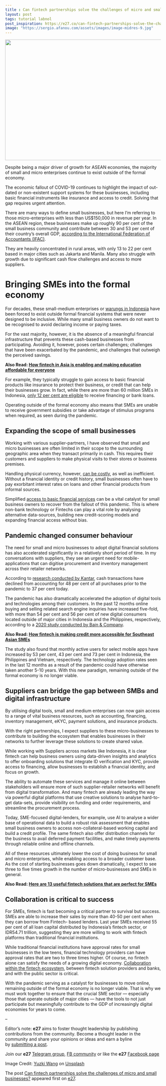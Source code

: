 ```yaml
---
title : Can fintech partnerships solve the challenges of micro and small businesses?
layout: post
tags: tutorial labnol
post_inspiration: https://e27.co/can-fintech-partnerships-solve-the-challenges-of-micro-and-small-businesses-20210331/
image: "https://sergio.afanou.com/assets/images/image-midres-9.jpg"
---
```


<img loading="lazy" class="aligncenter size-full wp-image-412827" src="https://e27.co/wp-content/uploads/2021/04/micro_business_fintech.jpg" alt="" width="690" height="390" />
<p>Despite being a major driver of growth for ASEAN economies, the majority of small and micro enterprises continue to exist outside of the formal economy.</p>
<p>The economic fallout of COVID-19 continues to highlight the impact of out-dated or non-existent support systems for these businesses, including basic financial instruments like insurance and access to credit. Solving that gap requires urgent attention.</p>
<p>There are many ways to define small businesses, but here I’m referring to those micro-enterprises with less than US$150,000 in revenue per year. In the ASEAN region, these businesses make up roughly 90 per cent of the small business community and contribute between 30 and 53 per cent of their country’s overall GDP, <a rel="follow" href="https://www.ifac.org/knowledge-gateway/contributing-global-economy/discussion/smes-backbone-southeast-asia-s-growing-economy">according to the International Federation of Accountants (IFAC)</a>.</p>
<p>They are heavily concentrated in rural areas, with only 13 to 22 per cent based in major cities such as Jakarta and Manila. Many also struggle with growth due to significant cash flow challenges and access to more suppliers.</p>
<h1>Bringing SMEs into the formal economy</h1>
<p>For decades, these small-medium enterprises or <a rel="follow" href="https://e27.co/war-of-warungs-decoding-the-race-to-win-the-warung-game-in-indonesia-20210319/">warungs in Indonesia</a> have been forced to exist outside formal financial systems that were never designed to be inclusive. While many small business owners do not want to be recognised to avoid declaring income or paying taxes.</p>
<p>For the vast majority, however, it is the absence of a meaningful financial infrastructure that prevents these cash-based businesses from participating. Avoiding it, however, poses certain challenges; challenges that have been exacerbated by the pandemic, and challenges that outweigh the perceived savings.</p>
<p><strong>Also Read: <a rel="follow" href="https://e27.co/how-fintech-is-asia-is-enabling-and-making-education-affordable-for-everyone-20210318/">How fintech in Asia is enabling and making education affordable for everyone</a></strong></p>
<p>For example, they typically struggle to gain access to basic financial products like insurance to protect their business, or credit that can help their businesses grow. In fact, while there are more than 60 million SMEs in Indonesia, <a rel="follow" href="https://www.thejakartapost.com/academia/2020/07/17/smes-bailout-not-enough-demand-is-key.html">only 12 per cent are eligible</a> to receive financing or bank loans.</p>
<p>Operating outside of the formal economy also means that SMEs are unable to receive government subsidies or take advantage of stimulus programs when required, as seen during the pandemic.</p>
<h2>Expanding the scope of small businesses</h2>
<p>Working with various supplier-partners, I have observed that small and micro businesses are often limited in their scope to the surrounding geographic area when they transact primarily in cash. This requires their customers and suppliers to make physical visits to their stores or business premises.</p>
<p>Handling physical currency, however, <a rel="follow" href="https://hbr.org/2014/06/the-hidden-costs-of-cash">can be costly</a>, as well as inefficient. Without a financial identity or credit history, small businesses often have to pay exorbitant interest rates on loans and other financial products from informal sources.</p>
<p>Simplified <a rel="follow" href="https://e27.co/sme-fintech-financing-gap-20180810/">access to basic financial services</a> can be a vital catalyst for small business owners to recover from the fallout of this pandemic. This is where non-bank technology or Fintechs can play a vital role by analysing alternative data-sources, building new credit-scoring models and expanding financial access without bias.</p>
<h2>Pandemic changed consumer behaviour</h2>
<p>The need for small and micro businesses to adopt digital financial solutions has also accelerated significantly in a relatively short period of time. In my conversations with suppliers, they see an urgent need for mobile-applications that can digitise procurement and inventory management across their retailer networks.</p>
<p>According to <a rel="follow" href="https://economysea.withgoogle.com/">research conducted by Kantar</a>, cash transactions have declined from accounting for 48 per cent of all purchases prior to the pandemic to 37 per cent today.</p>
<p>The pandemic has also dramatically accelerated the adoption of digital tools and technologies among their customers. In the past 12 months online buying and selling related search engine inquiries have increased five-fold, with more than 54 per cent and 56 per cent of new digital consumers located outside of major cities in Indonesia and the Philippines, respectively, according to a <a rel="follow" href="https://www.bain.com/insights/e-conomy-sea-2020/">2020 study conducted by Bain &amp; Company</a>.</p>
<p><strong>Also Read: <a rel="follow" href="https://e27.co/how-fintech-is-making-credit-more-accessible-for-southeast-asian-smes-20191004/">How fintech is making credit more accessible for Southeast Asian SMEs</a></strong></p>
<p>The study also found that monthly active users for select mobile apps have increased by 53 per cent, 43 per cent and 73 per cent in Indonesia, the Philippines and Vietnam, respectively. The technology adoption rates seen in the last 12 months as a result of the pandemic could have otherwise taken another 5-10 years. With this new paradigm, remaining outside of the formal economy is no longer viable.</p>
<h2>Suppliers can bridge the gap between SMBs and digital infrastructure</h2>
<p>By utilising digital tools, small and medium enterprises can now gain access to a range of vital business resources, such as accounting, financing, inventory management, eKYC, payment solutions, and insurance products.</p>
<p>With the right partnerships, I expect suppliers to these micro-businesses to contribute to building the ecosystem that enables businesses in their networks to further leverage these solutions to create shared value.</p>
<p>While working with Suppliers across markets like Indonesia, it is clear fintech can help business owners using data-driven insights and analytics to offer onboarding solutions that integrate ID verification and KYC, provide access to financing, allow businesses to establish a financial identity, and focus on growth.</p>
<p>The ability to automate these services and manage it online between stakeholders will ensure more of such supplier-retailer networks will benefit from digital transformation. And many fintech are already leading the way via powerful digital platforms that use creative solutions to analyse hard-to-get data-sets, provide visibility on funding and order requirements, and streamline the procurement process.</p>
<p>Today, SME-focused digital-lenders, for example, use AI to analyse a wider base of operational data to build a robust risk assessment that enables small business owners to access non-collateral-based working capital and build a credit profile. The same fintech also offer distribution channels for the business to avail deferred payment facilities, and make timely payments through reliable online and offline channels.</p>
<p>All of these resources ultimately lower the cost of doing business for small and micro enterprises, while enabling access to a broader customer base. As the cost of starting businesses goes down dramatically, I expect to see three to five times growth in the number of micro-businesses and SMEs in general.</p>
<p><strong>Also Read: <a rel="follow" href="https://e27.co/13-useful-fintech-solutions-perfect-smes-20150820/">Here are 13 useful fintech solutions that are perfect for SMEs</a></strong></p>
<h2>Collaboration is critical to success</h2>
<p>For SMEs, fintech is fast becoming a critical partner to survival but success. SMEs are able to increase their sales by more than 40-50 per cent when they can borrow from Fintech- based lenders. Last year SMEs received 55 per cent of all loan capital distributed by Indonesia’s fintech sector, or IDR54.71 trillion, suggesting they are more willing to work with fintech platforms than traditional financial institutions.</p>
<p>While traditional financial institutions have approval rates for small businesses in the low teens, financial technology providers can have approval rates that are two to three times higher. Of course, no fintech alone can satisfy the needs of a growing digital economy. <a rel="follow" href="https://e27.co/how-collaboration-will-bring-trillion-dollar-opportunities-for-asias-fintech-industry-20200225/">Collaboration within the fintech ecosystem</a>, between fintech solution providers and banks, and with the public sector is critical.</p>
<p>With the pandemic serving as a catalyst for businesses to move online, remaining outside of the formal economy is no longer viable. That is why we must work together to ensure that the crucial SME sector — especially those that operate outside of major cities — have the tools to not just participate but meaningfully contribute to the GDP of increasingly digital economies for years to come.</p>
<p>&#8211;</p>
<p class="p1"><span class="s1">Editor’s note: <strong>e27</strong> aims to foster thought leadership by publishing contributions from the community. Become a thought leader in the community and share your opinions or ideas and earn a byline by <a rel="follow" href="https://e27.co/contributor"><span class="s2">submitting a post</span></a>.</span></p>
<p class="p1"><span class="s1">Join our <strong>e27</strong> <a rel="follow" href="https://t.me/joinchat/HmTbfBcGCZeykhM8NOlQ-g"><span class="s2">Telegram group</span></a>, <a rel="follow" href="https://www.facebook.com/groups/e27co/permalink/886904662065955/">FB community</a> or like the <strong>e27</strong> <a rel="follow" href="https://www.facebook.com/e27/?ref=your_pages"><span class="s2">Facebook page</span></a></span></p>
<p>Image Credit: <a rel="follow" href="https://unsplash.com/@yuzkiwww?utm_source=unsplash&amp;utm_medium=referral&amp;utm_content=creditCopyText">Yuzki Wang</a> on <a rel="follow" href="https://unsplash.com/s/photos/street-shops-bangkok?utm_source=unsplash&amp;utm_medium=referral&amp;utm_content=creditCopyText">Unsplash</a></p>
<p>The post <a rel="nofollow" href="https://e27.co/can-fintech-partnerships-solve-the-challenges-of-micro-and-small-businesses-20210331/">Can fintech partnerships solve the challenges of micro and small businesses?</a> appeared first on <a rel="nofollow" href="https://e27.co">e27</a>.</p>
